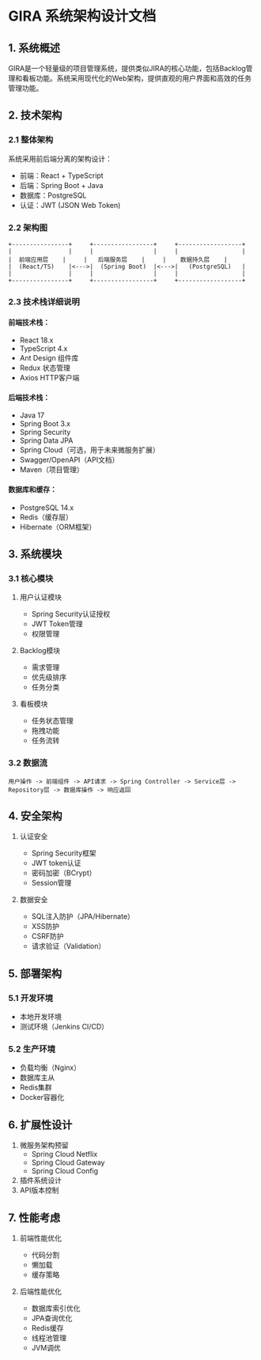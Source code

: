 # GIRA 系统架构设计文档

## 1. 系统概述

GIRA是一个轻量级的项目管理系统，提供类似JIRA的核心功能，包括Backlog管理和看板功能。系统采用现代化的Web架构，提供直观的用户界面和高效的任务管理功能。

## 2. 技术架构

### 2.1 整体架构

系统采用前后端分离的架构设计：

- 前端：React + TypeScript
- 后端：Spring Boot + Java
- 数据库：PostgreSQL
- 认证：JWT (JSON Web Token)

### 2.2 架构图

```
+----------------+     +-----------------+     +------------------+
|                |     |                 |     |                  |
|  前端应用层    |     |   后端服务层    |     |    数据持久层    |
|  (React/TS)    |<--->|  (Spring Boot)  |<--->|   (PostgreSQL)   |
|                |     |                 |     |                  |
+----------------+     +-----------------+     +------------------+
```

### 2.3 技术栈详细说明

#### 前端技术栈：
- React 18.x
- TypeScript 4.x
- Ant Design 组件库
- Redux 状态管理
- Axios HTTP客户端

#### 后端技术栈：
- Java 17
- Spring Boot 3.x
- Spring Security
- Spring Data JPA
- Spring Cloud（可选，用于未来微服务扩展）
- Swagger/OpenAPI（API文档）
- Maven（项目管理）

#### 数据库和缓存：
- PostgreSQL 14.x
- Redis（缓存层）
- Hibernate（ORM框架）

## 3. 系统模块

### 3.1 核心模块

1. 用户认证模块
   - Spring Security认证授权
   - JWT Token管理
   - 权限管理

2. Backlog模块
   - 需求管理
   - 优先级排序
   - 任务分类

3. 看板模块
   - 任务状态管理
   - 拖拽功能
   - 任务流转

### 3.2 数据流

```
用户操作 -> 前端组件 -> API请求 -> Spring Controller -> Service层 -> Repository层 -> 数据库操作 -> 响应返回
```

## 4. 安全架构

1. 认证安全
   - Spring Security框架
   - JWT token认证
   - 密码加密（BCrypt）
   - Session管理

2. 数据安全
   - SQL注入防护（JPA/Hibernate）
   - XSS防护
   - CSRF防护
   - 请求验证（Validation）

## 5. 部署架构

### 5.1 开发环境
- 本地开发环境
- 测试环境（Jenkins CI/CD）

### 5.2 生产环境
- 负载均衡（Nginx）
- 数据库主从
- Redis集群
- Docker容器化

## 6. 扩展性设计

1. 微服务架构预留
   - Spring Cloud Netflix
   - Spring Cloud Gateway
   - Spring Cloud Config
2. 插件系统设计
3. API版本控制

## 7. 性能考虑

1. 前端性能优化
   - 代码分割
   - 懒加载
   - 缓存策略

2. 后端性能优化
   - 数据库索引优化
   - JPA查询优化
   - Redis缓存
   - 线程池管理
   - JVM调优 